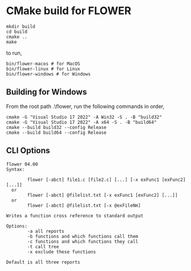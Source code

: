 # CMake build for FLOWER

```
mkdir build
cd build
cmake ..
make
```

to run,

```
bin/flower-macos # for MacOS
bin/flower-linux # for Linux
bin/flower-windows # for Windows
```

## Building for Windows
From the root path .\flower, run the following commands in order,

```
cmake -G "Visual Studio 17 2022" -A Win32 -S . -B "build32"
cmake -G "Visual Studio 17 2022" -A x64 -S . -B "build64"
cmake --build build32 --config Release
cmake --build build64 --config Release
```

## CLI Options

```
flower 04.00
Syntax:

        flower [-abct] file1.c [file2.c] [...] [-x exFunc1 [exFunc2] [...]]
  or
        flower [-abct] @filelist.txt [-x exFunc1 [exFunc2] [...]]
  or
        flower [-abct] @filelist.txt [-x @exFileNm]

Writes a function cross reference to standard output

Options:
        -a all reports
        -b functions and which functions call them
        -c functions and which functions they call
        -t call tree
        -x exclude these functions

Default is all three reports
```
